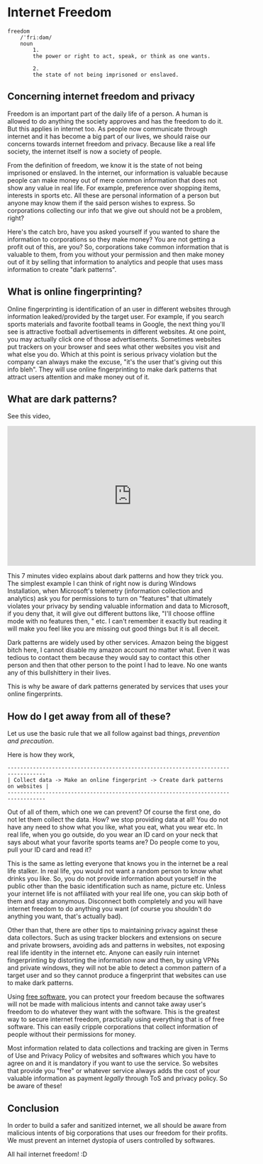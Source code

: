 # Internet Freedom

```
freedom
    /ˈfriːdəm/
    noun
        1.
        the power or right to act, speak, or think as one wants.

        2.
        the state of not being imprisoned or enslaved.
```

## Concerning internet freedom and privacy

Freedom is an important part of the daily life of a person. A human is allowed to do anything the society approves and has the freedom to do it. But this applies in internet too. As people now communicate through internet and it has become a big part of our lives, we should raise our concerns towards internet freedom and privacy. Because like a real life society, the internet itself is now a society of people.

From the definition of freedom, we know it is the state of not being imprisoned or enslaved. In the internet, our information is valuable because people can make money out of mere common information that does not show any value in real life. For example, preference over shopping items, interests in sports etc. All these are personal information of a person but anyone may know them if the said person wishes to express. So corporations collecting our info that we give out should not be a problem, right?

Here's the catch bro, have you asked yourself if you wanted to share the information to corporations so they make money? You are not getting a profit out of this, are you? So, corporations take common information that is valuable to them, from you without your permission and then make money out of it by selling that information to analytics and people that uses mass information to create "dark patterns".

## What is online fingerprinting?

Online fingerprinting is identification of an user in different websites through information leaked/provided by the target user. For example, if you search sports materials and favorite football teams in Google, the next thing you'll see is attractive football advertisements in different websites. At one point, you may actually click one of those advertisements. Sometimes websites put trackers on your browser and sees what other websites you visit and what else you do. Which at this point is serious privacy violation but the company can always make the excuse, "it's the user that's giving out this info bleh". They will use online fingerprinting to make dark patterns that attract users attention and make money out of it.

## What are dark patterns?

See this video,

<iframe width="560" height="315" src="https://www.youtube-nocookie.com/embed/kxkrdLI6e6M" title="YouTube video player" frameborder="0" allow="accelerometer; autoplay; clipboard-write; encrypted-media; gyroscope; picture-in-picture" allowfullscreen></iframe>

This 7 minutes video explains about dark patterns and how they trick you. The simplest example I can think of right now is during Windows Installation, when Microsoft's telemetry (information collection and analytics) ask you for permissions to turn on "features" that ultimately violates your privacy by sending valuable information and data to Microsoft, if you deny that, it will give out different buttons like, "I'll choose offline mode with no features then, " etc. I can't remember it exactly but reading it will make you feel like you are missing out good things but it is all deceit.

Dark patterns are widely used by other services. Amazon being the biggest bitch here, I cannot disable my amazon account no matter what. Even it was tedious to contact them because they would say to contact this other person and then that other person to the point I had to leave. No one wants any of this bullshittery in their lives.

This is why be aware of dark patterns generated by services that uses your online fingerprints.

## How do I get away from all of these?

Let us use the basic rule that we all follow against bad things, *prevention and precaution*.

Here is how they work,

```
----------------------------------------------------------------------------------
| Collect data -> Make an online fingerprint -> Create dark patterns on websites |
----------------------------------------------------------------------------------
```

Out of all of them, which one we can prevent? Of course the first one, do not let them collect the data. How? we stop providing data at all! You do not have any need to show what you like, what you eat, what you wear etc. In real life, when you go outside, do you wear an ID card on your neck that says about what your favorite sports teams are? Do people come to you, pull your ID card and read it?

This is the same as letting everyone that knows you in the internet be a real life stalker. In real life, you would not want a random person to know what drinks you like. So, you do not provide information about yourself in the public other than the basic identification such as name, picture etc. Unless your internet life is not affiliated with your real life one, you can skip both of them and stay anonymous. Disconnect both completely and you will have internet freedom to do anything you want (of course you shouldn't do anything you want, that's actually bad).

Other than that, there are other tips to maintaining privacy against these data collectors. Such as using tracker blockers and extensions on secure and private browsers, avoiding ads and patterns in websites, not exposing real life identity in the internet etc. Anyone can easily ruin internet fingerprinting by distorting the information now and then, by using VPNs and private windows, they will not be able to detect a common pattern of a target user and so they cannot produce a fingerprint that websites can use to make dark patterns.

Using [free software](https://www.fsf.org/about/what-is-free-software), you can protect your freedom because the softwares will not be made with malicious intents and cannot take away user's freedom to do whatever they want with the software. This is the greatest way to secure internet freedom, practically using everything that is of free software. This can easily cripple corporations that collect information of people without their permissions for money.

Most information related to data collections and tracking are given in Terms of Use and Privacy Policy of websites and softwares which you have to agree on and it is mandatory if you want to use the service. So websites that provide you "free" or whatever service always adds the cost of your valuable information as payment *legally* through ToS and privacy policy. So be aware of these!

## Conclusion

In order to build a safer and sanitized internet, we all should be aware from malicious intents of big corporations that uses our freedom for their profits. We must prevent an internet dystopia of users controlled by softwares.

All hail internet freedom! :D
